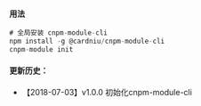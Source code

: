 #### 用法

```js
# 全局安装 cnpm-module-cli
npm install -g @cardniu/cnpm-module-cli
cnpm-module init 
```

#### 更新历史：

 - 【2018-07-03】v1.0.0 初始化cnpm-module-cli

